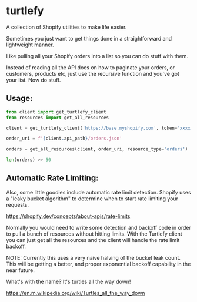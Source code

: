 # turtlefy
A collection of Shopify utilities to make life easier.


Sometimes you just want to get things done in a straightforward
and lightweight manner.

Like pulling all your Shopify orders into a list so you
can do stuff with them.

Instead of reading all the API docs on how to paginate your
orders, or customers, products etc, just use the recursive
function and you've got your list. Now do stuff.

## Usage:

```python
from client import get_turtlefy_client
from resources import get_all_resources

client = get_turtlefy_client('https://base.myshopify.com', token='xxxx')

order_uri = f'{client.api_path}/orders.json'

orders = get_all_resources(client, order_uri, resource_type='orders')

len(orders) >> 50
```

## Automatic Rate Limiting:

Also, some little goodies include automatic rate limit detection.
Shopify uses a "leaky bucket algorithm" to determine when to start
rate limiting your requests.

https://shopify.dev/concepts/about-apis/rate-limits

Normally you would need to write some detection and backoff code in order to
pull a bunch of resources without hitting limits. With the Turtlefy client you
can just get all the resources and the client will handle the rate limit
backoff.

NOTE: Currently this uses a very naive halving of the bucket leak
count. This will be getting a better, and proper exponential backoff
capability in the near future.

What's with the name? It's turtles all the way down!

https://en.m.wikipedia.org/wiki/Turtles_all_the_way_down

